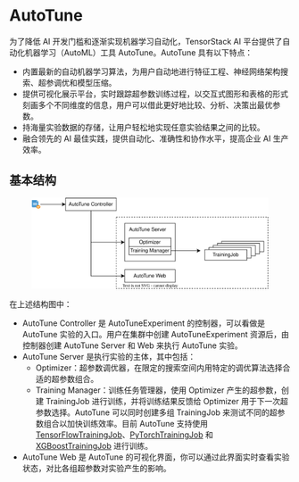 # AutoTune

为了降低 AI 开发门槛和逐渐实现机器学习自动化，TensorStack AI 平台提供了自动化机器学习（AutoML）工具 AutoTune。AutoTune 具有以下特点：

* 内置最新的自动机器学习算法，为用户自动地进行特征工程、神经网络架构搜索、超参调优和模型压缩。
* 提供可视化展示平台，实时跟踪超参数训练过程，以交互式图形和表格的形式刻画多个不同维度的信息，用户可以借此更好地比较、分析、决策出最优参数。
* 持海量实验数据的存储，让用户轻松地实现任意实验结果之间的比较。
* 融合领先的 AI 最佳实践，提供自动化、准确性和协作水平，提高企业 AI 生产效率。

## 基本结构

<figure>
  <img alt="structure" src="../../assets/api/autotune/structure.drawio.svg" width="550" />
</figure>

在上述结构图中：

* AutoTune Controller 是 AutoTuneExperiment 的控制器，可以看做是 AutoTune 实验的入口。用户在集群中创建 AutoTuneExperiment 资源后，由控制器创建 AutoTune Server 和 Web 来执行 AutoTune 实验。
* AutoTune Server 是执行实验的主体，其中包括：
    * Optimizer：超参数调优器，在限定的搜索空间内用特定的调优算法选择合适的超参数组合。
    * Training Manager：训练任务管理器，使用 Optimizer 产生的超参数，创建 TrainingJob 进行训练，并将训练结果反馈给 Optimizer 用于下一次超参数选择。AutoTune 可以同时创建多组 TrainingJob 来测试不同的超参数组合以加快训练效率。目前 AutoTune 支持使用 [TensorFlowTrainingJob](../job/tensorflowtrainingjob.md)、[PyTorchTrainingJob](../job/pytorchtrainingjob.md) 和 [XGBoostTrainingJob](../job/xgboosttrainingjob.md) 进行训练。
* AutoTune Web 是 AutoTune 的可视化界面，你可以通过此界面实时查看实验状态，对比各组超参数对实验产生的影响。
